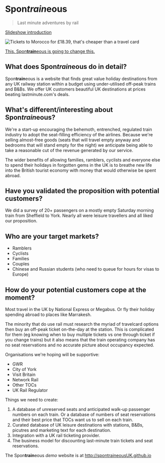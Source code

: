 # Spon*train*eous

>  Last minute adventures by rail

[Slideshow introduction](https://docs.google.com/presentation/d/1xuDF0ScnLx8p7V59JM6qRZuvDaLIYYs66_taR62aJFU/edit?usp=sharing)

![Tickets to Morocco for £18.39, that's cheaper than a travel card](https://www.facebook.com/photo/download/?fbid=10152869253464229)

[This. Spon**train**eous is going to change this.](https://www.facebook.com/SpontraineousUK/posts/570408856446122)

## What does Spon*train*eous do in detail?

Spon**train**eous is a website that finds great value holiday destinations from any UK railway station within a budget using under-utilised off-peak trains and B&Bs. We offer UK customers beautiful UK destinations at prices beating lastminute.com's deals.

## What's different/interesting about Spon*train*eous?

We're a start-up encouraging the behemoth, entrenched, regulated train industry to adopt the seat-filling efficiency of the airlines. Because we're selling almost-free goods (seats that will travel empty anyway and bedrooms that will stand empty for the night) we anticipate being able to take a reasonable cut of the revenue generated by our service.

The wider benefits of allowing families, ramblers, cyclists and everyone else to spend their holidays in forgotten gems in the UK is to breathe new life into the British tourist economy with money that would otherwise be spent abroad.

## Have you validated the proposition with potential customers?

We did a survey of 20+ passengers on a mostly empty Saturday morning train from Sheffield to York. Nearly all were leisure travellers and all liked our proposition.

## Who are your target markets?

- Ramblers
- Cyclists
- Families
- Couples
- Chinese and Russian students (who need to queue for hours for visas to Europe)

## How do your potential customers cope at the moment?

Most travel in the UK by National Express or Megabus. Or fly their holiday spending abroad to places like Marrakesh. 

The minority that do use rail must research the myriad of travelcard options then buy an off-peak ticket on-the-day at the station. This is complicated for them (eg knowing when to buy multiple tickets vs one through ticket if you change trains) but it also means that the train operating company has no seat reservations and no accurate picture about occupancy expected.


Organisations we're hoping will be supportive:

- GWR
- City of York
- Visit Britain
- Network Rail
- Other TOCs
- UK Rail Regulator

Things we need to create:

1. A database of unreserved seats and anticipated walk-up passenger numbers on each train. Or a database of numbers of seat reservations and their best price that TOCs want us to sell on each train.
2. Curated database of UK leisure destinations with stations, B&Bs, picutres and marketing text for each destination.
3. Integration with a UK rail ticketing provider.
4. The business model for discounting last-minute train tickets and seat reservations.

The Spon**train**eous *demo* website is at http://spontraineousUK.github.io
